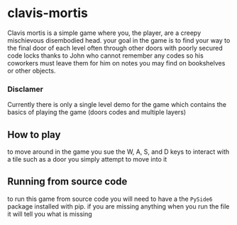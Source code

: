 # clavis-mortis

Clavis mortis is a simple game where you, the player, are a creepy mischievous disembodied head.
your goal in the game is to find your way to the final door of each level often through other doors with poorly secured code locks thanks to John who cannot remember any codes so his coworkers must leave them for him on notes you may find on bookshelves or other objects.

### Disclamer

Currently there is only a single level demo for the game which contains the basics of playing the game (doors codes and multiple layers)

## How to play

to move around in the game you sue the W, A, S, and D keys
to interact with a tile such as a door you simply attempt to move into it

## Running from source code

to run this game from source code you will need to have a the `PySide6` package installed with pip.
if you are missing anything when you run the file it will tell you what is missing